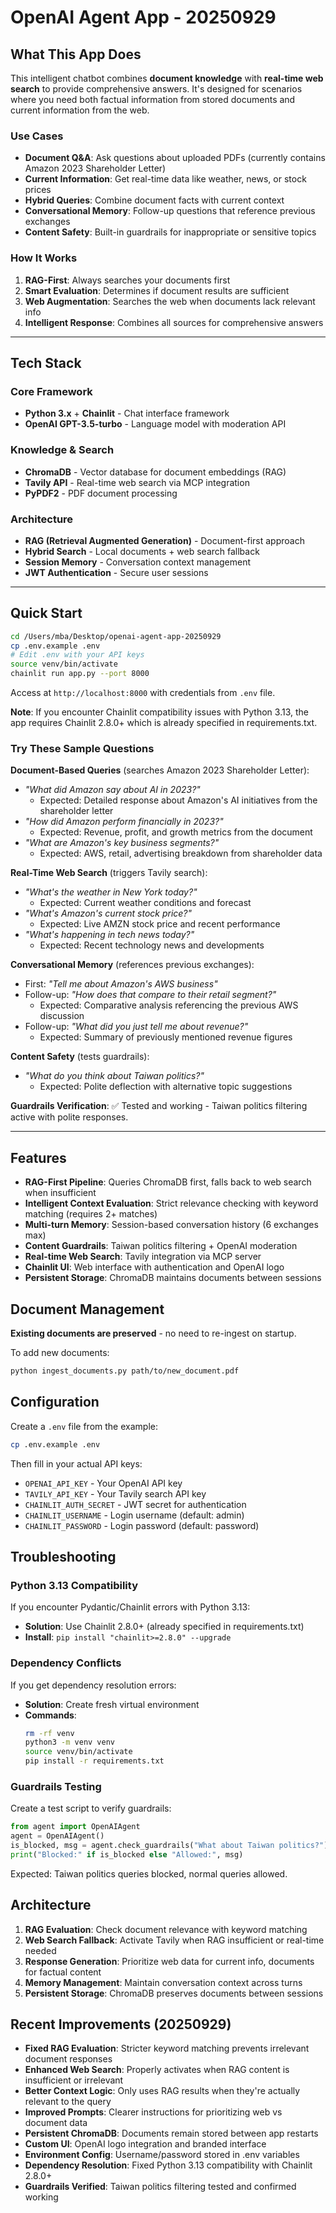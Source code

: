 # OpenAI Agent App - 20250929

## What This App Does

This intelligent chatbot combines **document knowledge** with **real-time web search** to provide comprehensive answers. It's designed for scenarios where you need both factual information from stored documents and current information from the web.

### Use Cases
- **Document Q&A**: Ask questions about uploaded PDFs (currently contains Amazon 2023 Shareholder Letter)
- **Current Information**: Get real-time data like weather, news, or stock prices
- **Hybrid Queries**: Combine document facts with current context
- **Conversational Memory**: Follow-up questions that reference previous exchanges
- **Content Safety**: Built-in guardrails for inappropriate or sensitive topics

### How It Works
1. **RAG-First**: Always searches your documents first
2. **Smart Evaluation**: Determines if document results are sufficient
3. **Web Augmentation**: Searches the web when documents lack relevant info
4. **Intelligent Response**: Combines all sources for comprehensive answers

---

## Tech Stack

### **Core Framework**
- **Python 3.x** + **Chainlit** - Chat interface framework
- **OpenAI GPT-3.5-turbo** - Language model with moderation API

### **Knowledge & Search**
- **ChromaDB** - Vector database for document embeddings (RAG)
- **Tavily API** - Real-time web search via MCP integration
- **PyPDF2** - PDF document processing

### **Architecture**
- **RAG (Retrieval Augmented Generation)** - Document-first approach
- **Hybrid Search** - Local documents + web search fallback
- **Session Memory** - Conversation context management
- **JWT Authentication** - Secure user sessions

---

## Quick Start
```bash
cd /Users/mba/Desktop/openai-agent-app-20250929
cp .env.example .env
# Edit .env with your API keys
source venv/bin/activate
chainlit run app.py --port 8000
```
Access at `http://localhost:8000` with credentials from `.env` file.

**Note**: If you encounter Chainlit compatibility issues with Python 3.13, the app requires Chainlit 2.8.0+ which is already specified in requirements.txt.

### Try These Sample Questions

**Document-Based Queries** (searches Amazon 2023 Shareholder Letter):
- *"What did Amazon say about AI in 2023?"*
  - Expected: Detailed response about Amazon's AI initiatives from the shareholder letter
- *"How did Amazon perform financially in 2023?"*
  - Expected: Revenue, profit, and growth metrics from the document
- *"What are Amazon's key business segments?"*
  - Expected: AWS, retail, advertising breakdown from shareholder data

**Real-Time Web Search** (triggers Tavily search):
- *"What's the weather in New York today?"*
  - Expected: Current weather conditions and forecast
- *"What's Amazon's current stock price?"*
  - Expected: Live AMZN stock price and recent performance
- *"What's happening in tech news today?"*
  - Expected: Recent technology news and developments

**Conversational Memory** (references previous exchanges):
- First: *"Tell me about Amazon's AWS business"*
- Follow-up: *"How does that compare to their retail segment?"*
  - Expected: Comparative analysis referencing the previous AWS discussion
- Follow-up: *"What did you just tell me about revenue?"*
  - Expected: Summary of previously mentioned revenue figures

**Content Safety** (tests guardrails):
- *"What do you think about Taiwan politics?"*
  - Expected: Polite deflection with alternative topic suggestions

**Guardrails Verification**: ✅ Tested and working - Taiwan politics filtering active with polite responses.

---

## Features
- **RAG-First Pipeline**: Queries ChromaDB first, falls back to web search when insufficient
- **Intelligent Context Evaluation**: Strict relevance checking with keyword matching (requires 2+ matches)
- **Multi-turn Memory**: Session-based conversation history (6 exchanges max)
- **Content Guardrails**: Taiwan politics filtering + OpenAI moderation
- **Real-time Web Search**: Tavily integration via MCP server
- **Chainlit UI**: Web interface with authentication and OpenAI logo
- **Persistent Storage**: ChromaDB maintains documents between sessions

## Document Management
**Existing documents are preserved** - no need to re-ingest on startup.

To add new documents:
```bash
python ingest_documents.py path/to/new_document.pdf
```

## Configuration
Create a `.env` file from the example:
```bash
cp .env.example .env
```

Then fill in your actual API keys:
- `OPENAI_API_KEY` - Your OpenAI API key
- `TAVILY_API_KEY` - Your Tavily search API key  
- `CHAINLIT_AUTH_SECRET` - JWT secret for authentication
- `CHAINLIT_USERNAME` - Login username (default: admin)
- `CHAINLIT_PASSWORD` - Login password (default: password)

## Troubleshooting

### Python 3.13 Compatibility
If you encounter Pydantic/Chainlit errors with Python 3.13:
- **Solution**: Use Chainlit 2.8.0+ (already specified in requirements.txt)
- **Install**: `pip install "chainlit>=2.8.0" --upgrade`

### Dependency Conflicts
If you get dependency resolution errors:
- **Solution**: Create fresh virtual environment
- **Commands**:
  ```bash
  rm -rf venv
  python3 -m venv venv
  source venv/bin/activate
  pip install -r requirements.txt
  ```

### Guardrails Testing
Create a test script to verify guardrails:
```python
from agent import OpenAIAgent
agent = OpenAIAgent()
is_blocked, msg = agent.check_guardrails("What about Taiwan politics?")
print("Blocked:" if is_blocked else "Allowed:", msg)
```
Expected: Taiwan politics queries blocked, normal queries allowed.

## Architecture
1. **RAG Evaluation**: Check document relevance with keyword matching
2. **Web Search Fallback**: Activate Tavily when RAG insufficient or real-time needed
3. **Response Generation**: Prioritize web data for current info, documents for factual content
4. **Memory Management**: Maintain conversation context across turns
5. **Persistent Storage**: ChromaDB preserves documents between sessions

## Recent Improvements (20250929)
- **Fixed RAG Evaluation**: Stricter keyword matching prevents irrelevant document responses
- **Enhanced Web Search**: Properly activates when RAG content is insufficient or irrelevant
- **Better Context Logic**: Only uses RAG results when they're actually relevant to the query
- **Improved Prompts**: Clearer instructions for prioritizing web vs document data
- **Persistent ChromaDB**: Documents remain stored between app restarts
- **Custom UI**: OpenAI logo integration and branded interface
- **Environment Config**: Username/password stored in .env variables
- **Dependency Resolution**: Fixed Python 3.13 compatibility with Chainlit 2.8.0+
- **Guardrails Verified**: Taiwan politics filtering tested and confirmed working
